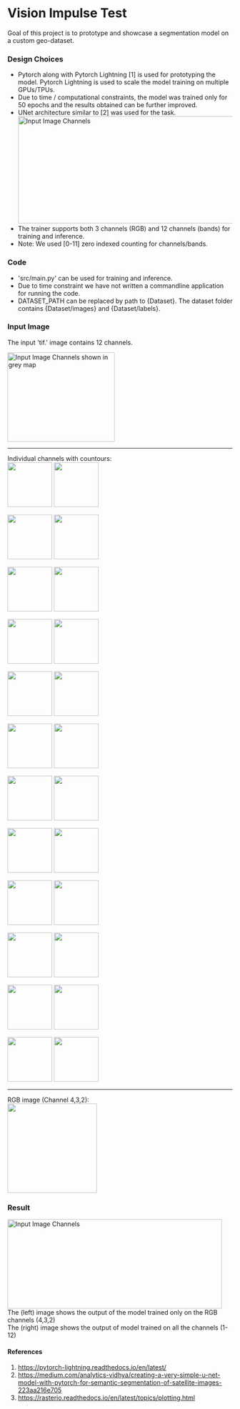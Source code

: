 # Vision Impulse Test

Goal of this project is to prototype and showcase a segmentation model on a custom geo-dataset. 

### Design Choices
* Pytorch along with Pytorch Lightning [1] is used for prototyping the model. 
  Pytorch Lightning is used to scale the model training on multiple GPUs/TPUs.        
* Due to time / computational constraints, the model was trained only for 50 epochs and the results obtained can be further improved.
* UNet architecture similar to [2] was used for the task.
  <img width="640" height="240" src="https://github.com/njanirudh/Vision-Impulse-Test/blob/feature-segmentation/assets/unet_architecture.png" title="Input Image Channels">
* The trainer supports both 3 channels (RGB) and 12 channels (bands) for training and inference.
* Note: We used [0-11] zero indexed counting for channels/bands.
  
### Code
* 'src/main.py' can be used for training and inference.
* Due to time constraint we have not written a commandline application for running the code.  
* DATASET_PATH can be replaced by path to {Dataset}. The dataset folder contains {Dataset/images} and {Dataset/labels}.

### Input Image
The input 'tif.' image contains 12 channels.  

<img width="240" height="200" src="https://github.com/njanirudh/Vision-Impulse-Test/blob/feature-segmentation/assets/12_img_collage.png" title="Input Image Channels shown in grey map">

-----------------------------------------
Individual channels with countours:      
<img src="https://github.com/njanirudh/Vision-Impulse-Test/blob/feature-segmentation/assets/graphs/c0_p.png" width="100"/> <img src="https://github.com/njanirudh/Vision-Impulse-Test/blob/feature-segmentation/assets/graphs/c0_c.png" width="100"/> 

<img src="https://github.com/njanirudh/Vision-Impulse-Test/blob/feature-segmentation/assets/graphs/c1_p.png" width="100"/> <img src="https://github.com/njanirudh/Vision-Impulse-Test/blob/feature-segmentation/assets/graphs/c1_c.png" width="100"/> 

<img src="https://github.com/njanirudh/Vision-Impulse-Test/blob/feature-segmentation/assets/graphs/c2_p.png" width="100"/> <img src="https://github.com/njanirudh/Vision-Impulse-Test/blob/feature-segmentation/assets/graphs/c2_c.png" width="100"/> 

<img src="https://github.com/njanirudh/Vision-Impulse-Test/blob/feature-segmentation/assets/graphs/c3_p.png" width="100"/> <img src="https://github.com/njanirudh/Vision-Impulse-Test/blob/feature-segmentation/assets/graphs/c3_c.png" width="100"/> 

<img src="https://github.com/njanirudh/Vision-Impulse-Test/blob/feature-segmentation/assets/graphs/c4_p.png" width="100"/> <img src="https://github.com/njanirudh/Vision-Impulse-Test/blob/feature-segmentation/assets/graphs/c4_c.png" width="100"/> 

<img src="https://github.com/njanirudh/Vision-Impulse-Test/blob/feature-segmentation/assets/graphs/c5_p.png" width="100"/> <img src="https://github.com/njanirudh/Vision-Impulse-Test/blob/feature-segmentation/assets/graphs/c5_c.png" width="100"/> 

<img src="https://github.com/njanirudh/Vision-Impulse-Test/blob/feature-segmentation/assets/graphs/c6_p.png" width="100"/> <img src="https://github.com/njanirudh/Vision-Impulse-Test/blob/feature-segmentation/assets/graphs/c6_c.png" width="100"/> 

<img src="https://github.com/njanirudh/Vision-Impulse-Test/blob/feature-segmentation/assets/graphs/c7_p.png" width="100"/> <img src="https://github.com/njanirudh/Vision-Impulse-Test/blob/feature-segmentation/assets/graphs/c7_c.png" width="100"/> 

<img src="https://github.com/njanirudh/Vision-Impulse-Test/blob/feature-segmentation/assets/graphs/c8_p.png" width="100"/> <img src="https://github.com/njanirudh/Vision-Impulse-Test/blob/feature-segmentation/assets/graphs/c8_c.png" width="100"/> 

<img src="https://github.com/njanirudh/Vision-Impulse-Test/blob/feature-segmentation/assets/graphs/c9_p.png" width="100"/> <img src="https://github.com/njanirudh/Vision-Impulse-Test/blob/feature-segmentation/assets/graphs/c9_c.png" width="100"/> 

<img src="https://github.com/njanirudh/Vision-Impulse-Test/blob/feature-segmentation/assets/graphs/c10_p.png" width="100"/> <img src="https://github.com/njanirudh/Vision-Impulse-Test/blob/feature-segmentation/assets/graphs/c10_c.png" width="100"/> 

<img src="https://github.com/njanirudh/Vision-Impulse-Test/blob/feature-segmentation/assets/graphs/c11_p.png" width="100"/> <img src="https://github.com/njanirudh/Vision-Impulse-Test/blob/feature-segmentation/assets/graphs/c11_c.png" width="100"/> 

-----------------------------------------
RGB image (Channel 4,3,2):     
<img src="https://github.com/njanirudh/Vision-Impulse-Test/blob/feature-segmentation/assets/graphs/rgb.png" width="200"/>

### Result
<img width="480" height="200" src="https://github.com/njanirudh/Vision-Impulse-Test/blob/feature-segmentation/assets/results.png" title="Input Image Channels">
The (left) image shows the output of the model trained only on the RGB channels (4,3,2)    <br />
The (right) image shows the output of model trained on all the channels (1-12)

#### References
1. https://pytorch-lightning.readthedocs.io/en/latest/
1. https://medium.com/analytics-vidhya/creating-a-very-simple-u-net-model-with-pytorch-for-semantic-segmentation-of-satellite-images-223aa216e705
1. https://rasterio.readthedocs.io/en/latest/topics/plotting.html
